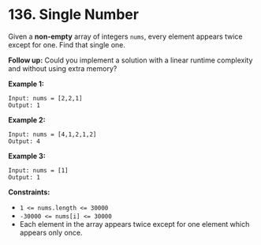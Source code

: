 # 136. Single Number

Given a **non-empty** array of integers `nums`, every element appears twice except for one. Find that single one.

**Follow up:** Could you implement a solution with a linear runtime complexity and without using extra memory?

**Example 1:**

    Input: nums = [2,2,1]
    Output: 1

**Example 2:**

    Input: nums = [4,1,2,1,2]
    Output: 4

**Example 3:**

    Input: nums = [1]
    Output: 1

**Constraints:**

- `1 <= nums.length <= 30000`
- `-30000 <= nums[i] <= 30000`
- Each element in the array appears twice except for one element which appears only once.